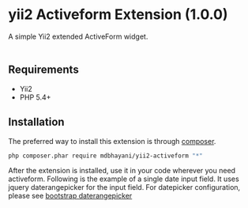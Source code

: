 # yii2 Activeform Extension (1.0.0)


A simple Yii2 extended ActiveForm widget.
<br />
<br />

Requirements
------------
- Yii2
- PHP 5.4+

Installation
------------

The preferred way to install this extension is through [composer](http://getcomposer.org/download/).

```bash
php composer.phar require mdbhayani/yii2-activeform "*"
```

After the extension is installed, use it in your code wherever you need activeform. Following is the example of a single date input field. It uses jquery daterangepicker for the input field. For datepicker configuration, please see [bootstrap daterangepicker](http://www.daterangepicker.com/)
